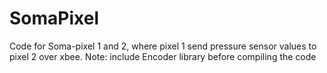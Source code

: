 # SomaPixel

Code for Soma-pixel 1 and 2, where pixel 1 send pressure sensor values to pixel 2 over xbee. 
Note: include Encoder library before compiling the code
